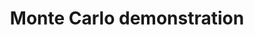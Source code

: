 ---
title: Monte Carlo demonstration
linktitle: Monte Carlo demonstration
toc: true
type: docs
draft: false
menu:
  mlis_rl:
    parent: section_2_2
    weight: 4

# Prev/next pager order (if `docs_section_pager` enabled in `params.toml`)
weight: 1
---